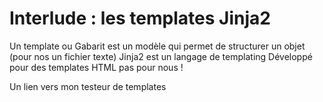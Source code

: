 
# Interlude  : les templates Jinja2


Un template ou Gabarit est un modèle qui permet de structurer un objet (pour nos un fichier texte)
Jinja2 est un langage de templating 
Développé pour des templates HTML pas pour nous !

Un lien vers mon testeur de templates

<!--stackedit_data:
eyJoaXN0b3J5IjpbLTE4MzY2OTk0MjcsNDk3MjgwMzM1LDczMD
k5ODExNl19
-->